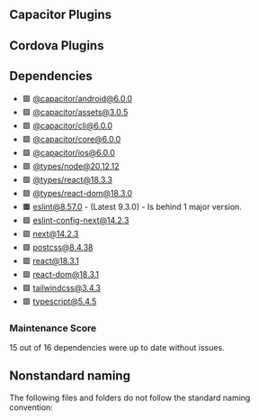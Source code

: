 ## Capacitor Plugins

## Cordova Plugins

## Dependencies

- 🟩 [@capacitor/android@6.0.0](https://github.com/ionic-team/capacitor.git)
- 🟩 [@capacitor/assets@3.0.5](https://github.com/ionic-team/capacitor-assets.git)
- 🟩 [@capacitor/cli@6.0.0](https://github.com/ionic-team/capacitor.git)
- 🟩 [@capacitor/core@6.0.0](https://github.com/ionic-team/capacitor.git)
- 🟩 [@capacitor/ios@6.0.0](https://github.com/ionic-team/capacitor.git)
- 🟩 [@types/node@20.12.12](https://github.com/DefinitelyTyped/DefinitelyTyped.git)
- 🟩 [@types/react@18.3.3](https://github.com/DefinitelyTyped/DefinitelyTyped.git)
- 🟩 [@types/react-dom@18.3.0](https://github.com/DefinitelyTyped/DefinitelyTyped.git)
- 🟧 [eslint@8.57.0](https://github.com/eslint/eslint.git) - (Latest 9.3.0) - Is behind 1 major version.
- 🟩 [eslint-config-next@14.2.3](https://github.com/vercel/next.js.git)
- 🟩 [next@14.2.3](https://github.com/vercel/next.js.git)
- 🟩 [postcss@8.4.38](https://github.com/postcss/postcss.git)
- 🟩 [react@18.3.1](https://github.com/facebook/react.git)
- 🟩 [react-dom@18.3.1](https://github.com/facebook/react.git)
- 🟩 [tailwindcss@3.4.3](https://github.com/tailwindlabs/tailwindcss.git)
- 🟩 [typescript@5.4.5](https://github.com/Microsoft/TypeScript.git)
### Maintenance Score
15 out of 16 dependencies were up to date without issues.



## Nonstandard naming
The following files and folders do not follow the standard naming convention:


